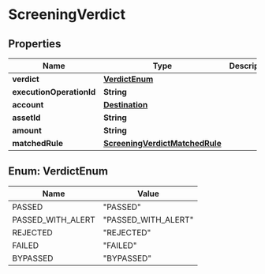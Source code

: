 

# ScreeningVerdict


## Properties

| Name | Type | Description | Notes |
|------------ | ------------- | ------------- | -------------|
|**verdict** | [**VerdictEnum**](#VerdictEnum) |  |  |
|**executionOperationId** | **String** |  |  |
|**account** | [**Destination**](Destination.md) |  |  |
|**assetId** | **String** |  |  |
|**amount** | **String** |  |  |
|**matchedRule** | [**ScreeningVerdictMatchedRule**](ScreeningVerdictMatchedRule.md) |  |  [optional] |



## Enum: VerdictEnum

| Name | Value |
|---- | -----|
| PASSED | &quot;PASSED&quot; |
| PASSED_WITH_ALERT | &quot;PASSED_WITH_ALERT&quot; |
| REJECTED | &quot;REJECTED&quot; |
| FAILED | &quot;FAILED&quot; |
| BYPASSED | &quot;BYPASSED&quot; |



